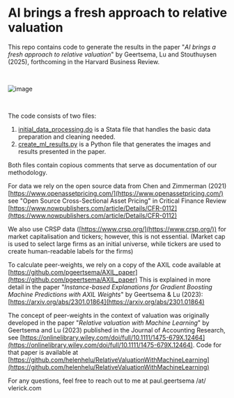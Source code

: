 # AI brings a fresh approach to relative valuation
This repo contains code to generate the results in the paper "*AI brings a fresh approach to relative valuation*" by Geertsema, Lu and Stouthuysen (2025), forthcoming in the Harvard Business Review.

&nbsp;

![image](https://github.com/user-attachments/assets/a8078ee9-bb5d-4cc4-8522-2f318aecfdb7)

&nbsp;

The code consists of two files:

1. [initial_data_processing.do](initial_data_processing.do) is a Stata file that handles the basic data preparation and cleaning needed.
2. [create_ml_results.py](create_ml_results.py) is a Python file that generates the images and results presented in the paper.

Both files contain copious comments that serve as documentation of our methodology.

For data we rely on the open source data from Chen and Zimmerman (2021)
[https://www.openassetpricing.com/](https://www.openassetpricing.com/)
see "Open Source Cross-Sectional Asset Pricing" in Critical Finance Review 
[https://www.nowpublishers.com/article/Details/CFR-0112](https://www.nowpublishers.com/article/Details/CFR-0112)

We also use CRSP data ([https://www.crsp.org/](https://www.crsp.org/)) for market capitalisation and tickers; however, this is not essential. (Market cap is used to select large firms as an initial universe, while tickers are used to create human-readable labels for the firms)

To calculate peer-weights, we rely on a copy of the AXIL code available at [https://github.com/pgeertsema/AXIL_paper](https://github.com/pgeertsema/AXIL_paper)
This is explained in more detail in the paper "*Instance-based Explanations for Gradient Boosting Machine Predictions with AXIL Weights*" by Geertsema & Lu (2023): [https://arxiv.org/abs/2301.01864](https://arxiv.org/abs/2301.01864)

The concept of peer-weights in the context of valuation was originally developed in the paper "*Relative valuation with Machine Learning*" by Geertsema and Lu (2023) published in the Journal of Accounting Research, see [https://onlinelibrary.wiley.com/doi/full/10.1111/1475-679X.12464](https://onlinelibrary.wiley.com/doi/full/10.1111/1475-679X.12464).
Code for that paper is available at [https://github.com/helenhelu/RelativeValuationWithMachineLearning](https://github.com/helenhelu/RelativeValuationWithMachineLearning)

For any questions, feel free to reach out to me at paul.geertsema /at/ vlerick.com
